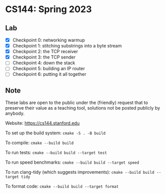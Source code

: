 # CS144: Spring 2023

## Lab

- [x] Checkpoint 0: networking warmup
- [x] Checkpoint 1: stitching substrings into a byte stream
- [x] Checkpoint 2: the TCP receiver
- [x] Checkpoint 3: the TCP sender
- [ ] Checkpoint 4: down the stack
- [ ] Checkpoint 5: building an IP router
- [ ] Checkpoint 6: putting it all together

## Note

These labs are open to the public under the (friendly) request that to
preserve their value as a teaching tool, solutions not be posted
publicly by anybody.

Website: https://cs144.stanford.edu

To set up the build system: `cmake -S . -B build`

To compile: `cmake --build build`

To run tests: `cmake --build build --target test`

To run speed benchmarks: `cmake --build build --target speed`

To run clang-tidy (which suggests improvements): `cmake --build build --target tidy`

To format code: `cmake --build build --target format`
